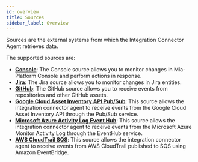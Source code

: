 ```yaml
---
id: overview
title: Sources
sidebar_label: Overview
---
```




Sources are the external systems from which the Integration Connector Agent retrieves data.

The supported sources are:

- [**Console**](/runtime_suite/integration-connector-agent/sources/15_console.md): The Console source allows you to monitor changes in Mia-Platform Console and perform
  actions in response.
- [**Jira**](/runtime_suite/integration-connector-agent/sources/20_jira.md): The Jira source allows you to monitor changes in Jira entities.
- [**GitHub**](/runtime_suite/integration-connector-agent/sources/20_github.md): The GitHub source allows you to receive events from repositories and other GitHub assets.
- [**Google Cloud Asset Inventory API Pub/Sub**](/runtime_suite/integration-connector-agent/sources/30_gcp_pubsub_asset_inventory.md): This source allows the integration
  connector agent to receive events from the Google Cloud Asset Inventory API through the Pub/Sub service.
- [**Microsoft Azure Activity Log Event Hub**](/runtime_suite/integration-connector-agent/sources/40_azure_activity_log_event_hub.md): This source allows the integration
  connector agent to receive events from the Microsoft Azure Monitor Activity Log through the EventHub service.
- [**AWS CloudTrail SQS**](/runtime_suite/integration-connector-agent/sources/50_aws_cloudtrail_sqs.md): This source allows the integration
  connector agent to receive events from AWS CloudTrail published to SQS using Amazon EventBridge.
